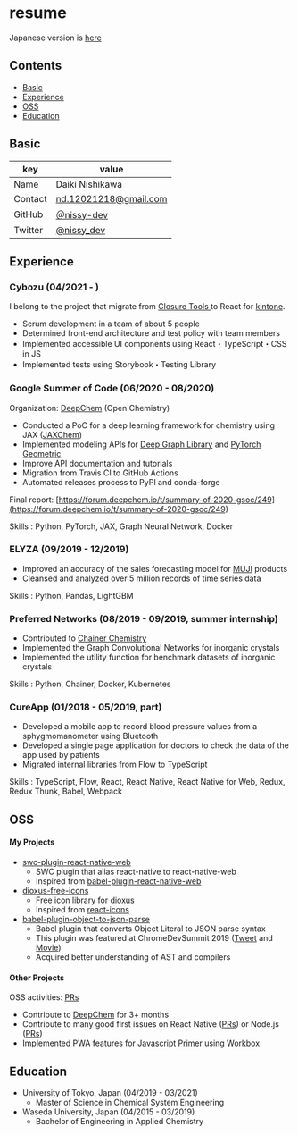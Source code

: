 # resume

Japanese version is [here](/README-ja.md)

## Contents

- [Basic](#Basic)
- [Experience](#Experience)
- [OSS](#OSS)
- [Education](#Education)

## Basic

| key     | value                                       |
| ------- | ------------------------------------------- |
| Name    | Daiki Nishikawa                             |
| Contact | nd.12021218@gmail.com                       |
| GitHub  | [＠nissy-dev](https://github.com/nissy-dev) |
| Twitter | [@nissy_dev](https://twitter.com/nissy_dev) |

## Experience

### Cybozu (04/2021 - )

I belong to the project that migrate from [Closure Tools ](https://developers.google.com/closure) to React for [kintone](https://www.kintone.com/en-us/).

- Scrum development in a team of about 5 people
- Determined front-end architecture and test policy with team members
- Implemented accessible UI components using React・TypeScript・CSS in JS
- Implemented tests using Storybook・Testing Library

### Google Summer of Code (06/2020 - 08/2020)

Organization: [DeepChem](https://github.com/deepchem/deepchem) (Open Chemistry)

- Conducted a PoC for a deep learning framework for chemistry using JAX ([JAXChem](https://github.com/deepchem/jaxchem))
- Implemented modeling APIs for [Deep Graph Library](https://www.dgl.ai/) and [PyTorch Geometric](https://pytorch-geometric.readthedocs.io/en/latest/)
- Improve API documentation and tutorials
- Migration from Travis CI to GitHub Actions
- Automated releases process to PyPI and conda-forge

Final report: [https://forum.deepchem.io/t/summary-of-2020-gsoc/249](https://forum.deepchem.io/t/summary-of-2020-gsoc/249)

Skills : Python, PyTorch, JAX, Graph Neural Network, Docker

### ELYZA (09/2019 - 12/2019)

- Improved an accuracy of the sales forecasting model for [MUJI](https://www.muji.com/) products
- Cleansed and analyzed over 5 million records of time series data

Skills : Python, Pandas, LightGBM

### Preferred Networks (08/2019 - 09/2019, summer internship)

- Contributed to [Chainer Chemistry](https://github.com/chainer/chainer-chemistry)
- Implemented the Graph Convolutional Networks for inorganic crystals
- Implemented the utility function for benchmark datasets of inorganic crystals

Skills : Python, Chainer, Docker, Kubernetes

### CureApp (01/2018 - 05/2019, part)

- Developed a mobile app to record blood pressure values from a sphygmomanometer using Bluetooth
- Developed a single page application for doctors to check the data of the app used by patients
- Migrated internal libraries from Flow to TypeScript

Skills : TypeScript, Flow, React, React Native, React Native for Web, Redux, Redux Thunk, Babel, Webpack

## OSS

#### My Projects

- [swc-plugin-react-native-web](https://github.com/nissy-dev/swc-plugin-react-native-web)
  - SWC plugin that alias react-native to react-native-web
  - Inspired from [babel-plugin-react-native-web](https://github.com/necolas/react-native-web/tree/master/packages/babel-plugin-react-native-web)
- [dioxus-free-icons](https://github.com/nissy-dev/dioxus-free-icons)
  - Free icon library for [dioxus](https://dioxuslabs.com/)
  - Inspired from [react-icons](https://github.com/react-icons/react-icons)
- [babel-plugin-object-to-json-parse](https://github.com/nissy-dev/babel-plugin-object-to-json-parse)
  - Babel plugin that converts Object Literal to JSON parse syntax
  - This plugin was featured at ChromeDevSummit 2019 ([Tweet](https://twitter.com/mathias/status/1198266203413897216?s=20) and [Movie](https://www.youtube.com/watch?v=ff4fgQxPaO0))
  - Acquired better understanding of AST and compilers

#### Other Projects

OSS activities: [PRs](https://github.com/pulls?page=1&q=is%3Apr+author%3Anissy-dev+archived%3Afalse+-org%3Anissy-dev)

- Contribute to [DeepChem](https://github.com/deepchem/deepchem) for 3+ months
- Contribute to many good first issues on React Native ([PRs](https://github.com/facebook/react-native/pulls/nissy-dev)) or Node.js ([PRs](https://github.com/nodejs/node/pulls/nissy-dev))
- Implemented PWA features for [Javascript Primer](https://github.com/asciidwango/js-primer) using [Workbox](https://github.com/GoogleChrome/workbox)

## Education

- University of Tokyo, Japan (04/2019 - 03/2021)
  - Master of Science in Chemical System Engineering
- Waseda University, Japan (04/2015 - 03/2019)
  - Bachelor of Engineering in Applied Chemistry
